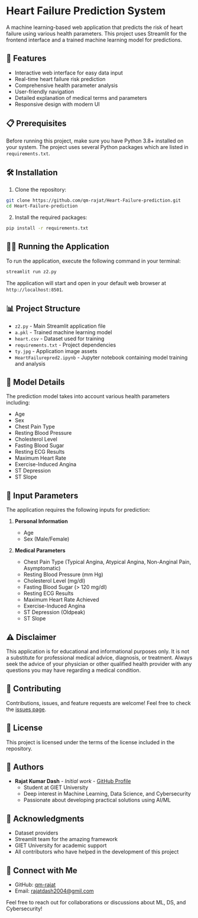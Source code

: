 # Heart Failure Prediction System

A machine learning-based web application that predicts the risk of heart failure using various health parameters. This project uses Streamlit for the frontend interface and a trained machine learning model for predictions.

## 🚀 Features

- Interactive web interface for easy data input
- Real-time heart failure risk prediction
- Comprehensive health parameter analysis
- User-friendly navigation
- Detailed explanation of medical terms and parameters
- Responsive design with modern UI

## 📋 Prerequisites

Before running this project, make sure you have Python 3.8+ installed on your system. The project uses several Python packages which are listed in `requirements.txt`.

## 🛠️ Installation

1. Clone the repository:
```bash
git clone https://github.com/qm-rajat/Heart-Failure-prediction.git
cd Heart-Failure-prediction
```

2. Install the required packages:
```bash
pip install -r requirements.txt
```

## 🏃‍♂️ Running the Application

To run the application, execute the following command in your terminal:
```bash
streamlit run z2.py
```

The application will start and open in your default web browser at `http://localhost:8501`.

## 📊 Project Structure

- `z2.py` - Main Streamlit application file
- `a.pkl` - Trained machine learning model
- `heart.csv` - Dataset used for training
- `requirements.txt` - Project dependencies
- `ty.jpg` - Application image assets
- `HeartFailurepred2.ipynb` - Jupyter notebook containing model training and analysis

## 🧪 Model Details

The prediction model takes into account various health parameters including:
- Age
- Sex
- Chest Pain Type
- Resting Blood Pressure
- Cholesterol Level
- Fasting Blood Sugar
- Resting ECG Results
- Maximum Heart Rate
- Exercise-Induced Angina
- ST Depression
- ST Slope

## 📝 Input Parameters

The application requires the following inputs for prediction:

1. **Personal Information**
   - Age
   - Sex (Male/Female)

2. **Medical Parameters**
   - Chest Pain Type (Typical Angina, Atypical Angina, Non-Anginal Pain, Asymptomatic)
   - Resting Blood Pressure (mm Hg)
   - Cholesterol Level (mg/dl)
   - Fasting Blood Sugar (> 120 mg/dl)
   - Resting ECG Results
   - Maximum Heart Rate Achieved
   - Exercise-Induced Angina
   - ST Depression (Oldpeak)
   - ST Slope

## ⚠️ Disclaimer

This application is for educational and informational purposes only. It is not a substitute for professional medical advice, diagnosis, or treatment. Always seek the advice of your physician or other qualified health provider with any questions you may have regarding a medical condition.

## 🤝 Contributing

Contributions, issues, and feature requests are welcome! Feel free to check the [issues page](https://github.com/qm-rajat/Heart-Failure-prediction/issues).

## 📄 License

This project is licensed under the terms of the license included in the repository.

## 👥 Authors

- **Rajat Kumar Dash** - *Initial work* - [GitHub Profile](https://github.com/qm-rajat)
  - Student at GIET University
  - Deep interest in Machine Learning, Data Science, and Cybersecurity
  - Passionate about developing practical solutions using AI/ML

## 🙏 Acknowledgments

- Dataset providers
- Streamlit team for the amazing framework
- GIET University for academic support
- All contributors who have helped in the development of this project

## 🔗 Connect with Me

- GitHub: [qm-rajat](https://github.com/qm-rajat)
- Email: rajatdash2004@gmil.com

Feel free to reach out for collaborations or discussions about ML, DS, and Cybersecurity! 
